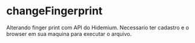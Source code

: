 # changeFingerprint
Alterando finger print com API do Hidemium.
Necessario ter cadastro e o browser em sua maquina para executar o arquivo.
